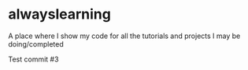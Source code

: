 # alwayslearning
A place where I show my code for all the tutorials and projects I may be doing/completed

Test commit #3